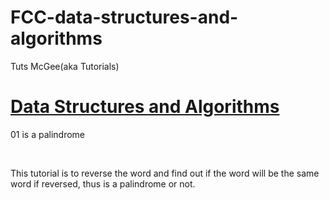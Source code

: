 # FCC-data-structures-and-algorithms
Tuts McGee(aka Tutorials)


<h1><a href="https://www.youtube.com/watch?v=t2CEgPsws3U">Data Structures and Algorithms</a></h1>
<p>01 is a palindrome</p><br>
<p>This tutorial is to reverse the word and find out if the word will be the same word if reversed, thus is a palindrome or not.<p>
